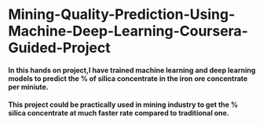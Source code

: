 # Mining-Quality-Prediction-Using-Machine-Deep-Learning-Coursera-Guided-Project


#### In this hands on project,I have trained machine learning and deep learning models to predict the % of silica concentrate in the iron ore concentrate per miniute.
#### This project could be practically used in mining industry to get the % silica concentrate at much faster rate compared to traditional one.
 

 
